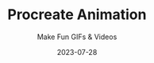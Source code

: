---
title: "Procreate Animation"
subtitle: "Make Fun GIFs & Videos"
description: "Learn how to bring life and movement into your illustrations on your iPad using everyone’s favourite iPad app, Procreate."
external_url: https://heyrich.net/procreate-animation
date: 2023-07-28
image: "img/procreate-animation-thumb.png"
background_color: "#13b0fd"
color: "white"
categories: ['Animation']
tags: ['iPad', 'Procreate']
priority: 98
popular: true
type: ['Course']
---